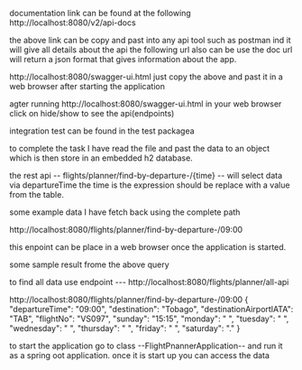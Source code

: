 documentation link can be found at the following
http://localhost:8080/v2/api-docs

the above link can be copy and past into any api tool such as postman ind it will give all details about the api
the following url also can be use 
the doc url will return a json format that gives information about the app.

http://localhost:8080/swagger-ui.html
just copy the above and past it in a web browser after starting the application

agter running  http://localhost:8080/swagger-ui.html in your web browser click on hide/show to see the api(endpoints)

integration test can be found in the test packagea

to complete the task I have read the file and past the data to an object which is then store in an embedded h2 database. 

the rest api  -- flights/planner/find-by-departure-/{time} -- will select data via departureTime 
the time is the expression should be replace with a value from the table.

some example data I have fetch back using the complete path 

http://localhost:8080/flights/planner/find-by-departure-/09:00

this enpoint can be place in a web browser once the application is started.

some sample result frome the above query 

to find all data use endpoint --- http://localhost:8080/flights/planner/all-api

http://localhost:8080/flights/planner/find-by-departure-/09:00
{
    "departureTime": "09:00",
    "destination": "Tobago",
    "destinationAirportIATA": "TAB",
    "flightNo": "VS097",
    "sunday": "15:15",
    "monday": " ",
    "tuesday": " ",
    "wednesday": " ",
    "thursday": " ",
    "friday": " ",
    "saturday": "."
}

to start the application go to class --FlightPnannerApplication-- and run it as a spring oot application.
once it is start up you can access the data